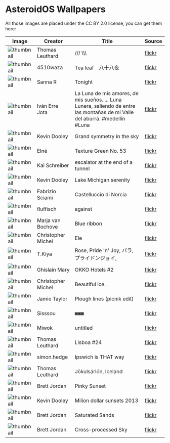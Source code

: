 AsteroidOS Wallpapers
=====================

All those images are placed under the CC BY 2.0 license, you can get them here:

| Image | Creator | Title | Source |
|---|---|---|---|
| ![thumbnail](https://farm4.staticflickr.com/3717/19378456782_13561a35de_q_d.jpg) | Thomas Leuthard | /// \\\\\\ | [flickr](https://www.flickr.com/photos/thomasleuthard/19378456782/) |
| ![thumbnail](https://farm3.staticflickr.com/2334/2455787369_bef2b0484c_q_d.jpg) | 4510waza | Tea leaf　八十八夜 | [flickr](https://www.flickr.com/photos/4510waza/2455787369/) |
| ![thumbnail](https://farm2.staticflickr.com/1054/1108221266_2d7487cbf9_q_d.jpg) | Sanna R | Tonight | [flickr](https://www.flickr.com/photos/sanna_nixi/1108221266/) |
| ![thumbnail](https://farm6.staticflickr.com/5572/14990624740_8c2b958bdd_q_d.jpg) | Iván Erre Jota | La Luna de mis amores, de mis sueños. ... Luna Lunera, saliendo de entre las montañas de mi Valle del aburrá. #medellín #Luna | [flickr](https://www.flickr.com/photos/15072398@N00/14990624740/) |
| ![thumbnail](https://farm4.staticflickr.com/3899/15128705606_1f63ba5038_q_d.jpg) | Kevin Dooley | Grand symmetry in the sky | [flickr](https://www.flickr.com/photos/pagedooley/15128705606/) | 
| ![thumbnail](https://farm3.staticflickr.com/2849/9440091829_60656e610f_q_d.jpg) | Elné | Texture Green No. 53 | [flickr](https://www.flickr.com/photos/neighya/9440091829/) |
| ![thumbnail](https://farm1.staticflickr.com/1/3322349_f5b6307a01_q_d.jpg) | Kai Schreiber | escalator at the end of a tunnel | [flickr](https://www.flickr.com/photos/genista/3322349/) |
| ![thumbnail](https://farm3.staticflickr.com/2436/3869914397_0c7e0e92bc_q_d.jpg) | Kevin Dooley | Lake Michigan serenity | [flickr](https://www.flickr.com/photos/pagedooley/3869914397/) |
| ![thumbnail](https://farm3.staticflickr.com/2872/9769556553_5cf0cd60c4_q_d.jpg) | Fabrizio Sciami | Castelluccio di Norcia | [flickr](https://www.flickr.com/photos/_fabrizio_/9769556553/) |
| ![thumbnail](https://farm3.staticflickr.com/2889/11424136145_7050e7e10f_q_d.jpg) | fluffisch | against | [flickr](https://www.flickr.com/photos/fluffisch/11424136145/) |
| ![thumbnail](https://farm5.staticflickr.com/4061/4693023532_90871ce8bf_q_d.jpg) | Marja van Bochove | Blue ribbon | [flickr](https://www.flickr.com/photos/on1stsite/4693023532/) |
| ![thumbnail](https://farm4.staticflickr.com/3904/15212234310_390b3195ef_q_d.jpg) | Christopher Michel | Ele | [flickr](https://www.flickr.com/photos/cmichel67/15212234310/) |
| ![thumbnail](https://farm6.staticflickr.com/5634/20710092124_6d0cf90924_q_d.jpg) | T.Kiya | Rose, Pride 'n' Joy, バラ, プライドンジョイ, | [flickr](https://flic.kr/p/xy5CRS) |
| ![thumbnail](https://farm1.staticflickr.com/433/19499895693_91c07f31b2_q_d.jpg) | Ghislain Mary | OKKO Hotels #2 | [flickr](https://flic.kr/p/vH94Ca) |
| ![thumbnail](https://farm1.staticflickr.com/383/19702613265_05035f7fe2_q_d.jpg) | Christopher Michel | Beautiful ice. | [flickr](https://flic.kr/p/w243uH) |
| ![thumbnail](https://farm7.staticflickr.com/6193/6070306243_3b82234fc8_q_d.jpg) | Jamie Taylor  | Plough lines (picnik edit) | [flickr](https://www.flickr.com/photos/jayt74/6070306243/) |
| ![thumbnail](https://farm9.staticflickr.com/8247/8551044048_5d04cee9b9_q_d.jpg) | Sisssou  | ◙◙◙ | [flickr](https://www.flickr.com/photos/sissou/8551044048/) |
| ![thumbnail](https://farm4.staticflickr.com/3700/12008224024_4eb3db42dc_q_d.jpg) | Miwok | untitled | [flickr](https://www.flickr.com/photos/miwok/12008224024/) |
| ![thumbnail](https://farm8.staticflickr.com/7289/9240057900_6793919136_q_d.jpg) | Thomas Leuthard | Lisboa #24 | [flickr](https://www.flickr.com/photos/thomasleuthard/9240057900/) |
| ![thumbnail](https://farm6.staticflickr.com/5219/5447882622_d604780c1b_q_d.jpg) | simon.hedge | Ipswich is THAT way | [flickr](https://www.flickr.com/photos/shedge/5447882622/) |
| ![thumbnail](https://farm9.staticflickr.com/8827/18155790692_655998936e_q_d.jpg) | Thomas Leuthard | Jökulsárlón, Iceland | [flickr](https://www.flickr.com/photos/thomasleuthard/18155790692/) |  |  | I think it's a good lighttrail |
| ![thumbnail](https://farm6.staticflickr.com/5342/9296537027_003fbe263a_q_d.jpg) | Brett Jordan | Pinky Sunset | [flickr](https://flic.kr/p/favbza) |
| ![thumbnail](https://farm8.staticflickr.com/7397/9736485307_7f290a4196_q_d.jpg) | Kevin Dooley | Milion dollar sunsets 2013 | [flickr](https://www.flickr.com/photos/pagedooley/9736485307/) |
| ![thumbnail](https://farm8.staticflickr.com/7270/7595873090_6dee49654c_q_d.jpg) | Brett Jordan | Saturated Sands | [flickr](https://flic.kr/p/czdQr9) |
| ![thumbnail](https://farm9.staticflickr.com/8101/8451874091_ec6b803d4d_q_d.jpg) | Brett Jordan | Cross-processed Sky | [flickr](https://flic.kr/p/dSS4H6) |
